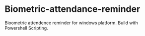 # Biometric-attendance-reminder
Bioometric attendence reminder for windows platform. Build with Powershell Scripting.

